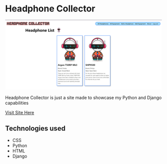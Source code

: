 # **Headphone Collector**
![Website](./main_app/static/images/Website.PNG)

Headphone Collector is just a site made to showcase my Python and Django capabilities

[Visit Site Here](https://know-your-pop.netlify.app)

## **Technologies used**

- CSS
- Python
- HTML
- Django
